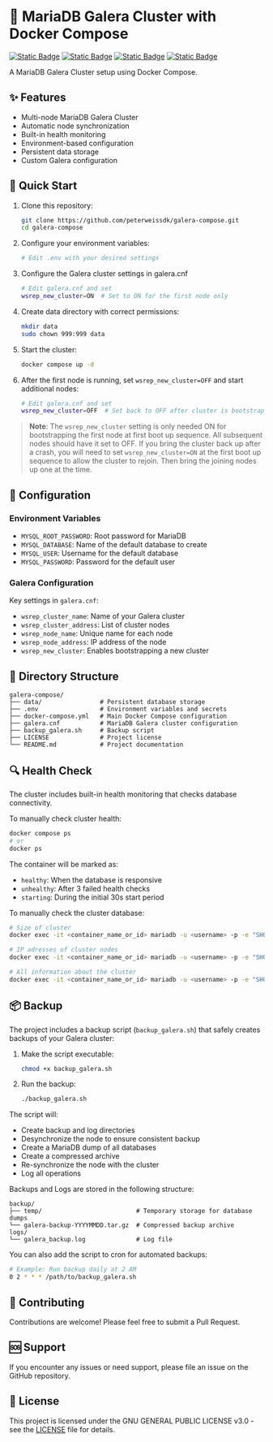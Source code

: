 # 💾 MariaDB Galera Cluster with Docker Compose

[![Static Badge](https://img.shields.io/badge/Docker-Compose-white?style=flat&logo=docker&logoColor=white&logoSize=auto&labelColor=black)](https://docker.com/)
[![Static Badge](https://img.shields.io/badge/MariaDB-Galera-white?style=flat&logo=mariaDB&logoColor=white&logoSize=auto&labelColor=black)](https://docker.com/)
[![Static Badge](https://img.shields.io/badge/Linux-white?style=flat&logo=linux&logoColor=white&logoSize=auto&labelColor=black)](https://www.linux.org/)
[![Static Badge](https://img.shields.io/badge/GPL-V3-white?style=flat&logo=gnu&logoColor=white&logoSize=auto&labelColor=black)](https://www.gnu.org/licenses/gpl-3.0.en.html/)

A MariaDB Galera Cluster setup using Docker Compose.

## ✨ Features

- Multi-node MariaDB Galera Cluster
- Automatic node synchronization
- Built-in health monitoring
- Environment-based configuration
- Persistent data storage
- Custom Galera configuration

## 🚀 Quick Start

1. Clone this repository:
   ```bash
   git clone https://github.com/peterweissdk/galera-compose.git
   cd galera-compose
   ```

2. Configure your environment variables:
   ```bash
   # Edit .env with your desired settings
   ```

3. Configure the Galera cluster settings in galera.cnf
   ```bash
   # Edit galera.cnf and set
   wsrep_new_cluster=ON  # Set to ON for the first node only
   ```

4. Create data directory with correct permissions:
   ```bash
   mkdir data
   sudo chown 999:999 data
   ```

5. Start the cluster:
   ```bash
   docker compose up -d
   ```

6. After the first node is running, set `wsrep_new_cluster=OFF` and start additional nodes:
   ```bash
   # Edit galera.cnf and set
   wsrep_new_cluster=OFF  # Set back to OFF after cluster is bootstrapped
   ```

> **Note**: The `wsrep_new_cluster` setting is only needed ON for bootstrapping the first node at first boot up sequence. All subsequent nodes should have it set to OFF.
If you bring the cluster back up after a crash, you will need to set `wsrep_new_cluster=ON` at the first boot up sequence to allow the cluster to rejoin. Then bring the joining nodes up one at the time.
## 🔧 Configuration

### Environment Variables
- `MYSQL_ROOT_PASSWORD`: Root password for MariaDB
- `MYSQL_DATABASE`: Name of the default database to create
- `MYSQL_USER`: Username for the default database
- `MYSQL_PASSWORD`: Password for the default user

### Galera Configuration
Key settings in `galera.cnf`:
- `wsrep_cluster_name`: Name of your Galera cluster
- `wsrep_cluster_address`: List of cluster nodes
- `wsrep_node_name`: Unique name for each node
- `wsrep_node_address`: IP address of the node
- `wsrep_new_cluster`: Enables bootstrapping a new cluster

## 📝 Directory Structure

```
galera-compose/
├── data/                # Persistent database storage
├── .env                 # Environment variables and secrets
├── docker-compose.yml   # Main Docker Compose configuration
├── galera.cnf           # MariaDB Galera cluster configuration
├── backup_galera.sh     # Backup script
├── LICENSE              # Project license
└── README.md            # Project documentation
```

## 🔍 Health Check

The cluster includes built-in health monitoring that checks database connectivity.

To manually check cluster health:
```bash
docker compose ps
# or
docker ps
```

The container will be marked as:
- `healthy`: When the database is responsive
- `unhealthy`: After 3 failed health checks
- `starting`: During the initial 30s start period

To manually check the cluster database:
```bash
# Size of cluster
docker exec -it <container_name_or_id> mariadb -u <username> -p -e "SHOW STATUS LIKE 'wsrep_cluster_size';"

# IP adresses of cluster nodes
docker exec -it <container_name_or_id> mariadb -u <username> -p -e "SHOW STATUS LIKE 'wsrep_incoming_addresses';"

# All information about the cluster
docker exec -it <container_name_or_id> mariadb -u <username> -p -e "SHOW GLOBAL STATUS LIKE 'wsrep_%';"
```

## 📦 Backup

The project includes a backup script (`backup_galera.sh`) that safely creates backups of your Galera cluster:

1. Make the script executable:
   ```bash
   chmod +x backup_galera.sh
   ```

2. Run the backup:
   ```bash
   ./backup_galera.sh
   ```

The script will:
- Create backup and log directories
- Desynchronize the node to ensure consistent backup
- Create a MariaDB dump of all databases
- Create a compressed archive
- Re-synchronize the node with the cluster
- Log all operations

Backups and Logs are stored in the following structure:
```
backup/
├── temp/                          # Temporary storage for database dumps
└── galera-backup-YYYYMMDD.tar.gz  # Compressed backup archive
logs/
└── galera_backup.log              # Log file
```

You can also add the script to cron for automated backups:
```bash
# Example: Run backup daily at 2 AM
0 2 * * * /path/to/backup_galera.sh
```

## 🤝 Contributing

Contributions are welcome! Please feel free to submit a Pull Request.

## 🆘 Support

If you encounter any issues or need support, please file an issue on the GitHub repository.

## 📄 License

This project is licensed under the GNU GENERAL PUBLIC LICENSE v3.0 - see the [LICENSE](LICENSE) file for details.